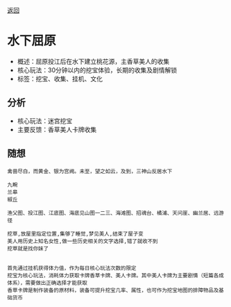 [返回](README.md)

# 水下屈原

- 概述：屈原投江后在水下建立桃花源，主香草美人的收集
- 核心玩法：30分钟以内的挖宝体验，长期的收集及剧情解锁
- 标签：挖宝、收集、挂机、文化

## 分析
- 核心玩法：迷宫挖宝
- 主要反馈：香草美人卡牌收集

## 随想
```
禽兽尽白，而黄金、银为宫阙。未至，望之如云，及到，三神山反居水下

九畹
兰皋
椒丘

渔父图、投江图、江底图、海底见山图一二三、海滩图、招魂台、橘浦、天问崖、幽兰居、远游径

挖草,放屋里指定位置,集够了睡觉,梦见美人,结束了屋子变
美人用历史上知名女性,做一些历史相关的文字选择,错了就收不到
挖草就是找你妹了


首先通过挂机获得体力值，作为每日核心玩法次数的限定
挖宝为核心玩法，消耗体力获取卡牌香草卡牌、美人卡牌。其中美人卡牌为主要剧情（短篇各成体系），需要做出正确选择才能获取
香草卡牌是制作装备的原材料，装备可提升挖宝几率、属性，也可作为挖宝地图的排障物品及基础货币
```
